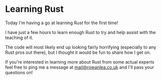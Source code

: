 # Learning Rust
Today I'm having a go at learning Rust for the first time!

I have just a few hours to learn enough Rust to try and help assist with the teaching of it.

The code will most likely end up looking fairly horrifying (especially to any Rust pros out there), but I thought it would be fun to share how I get on.

If you're interested in learning more about Rust from some actual experts feel free to ping me a message at mail@rowanlea.co.uk and I'll pass your questions on!